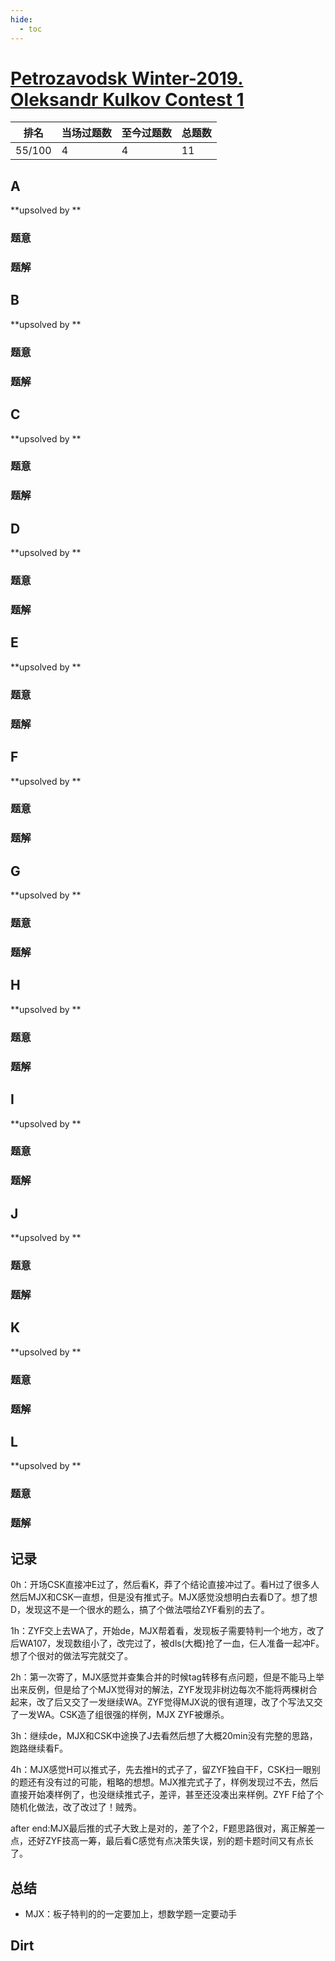 ```yaml
---
hide:
  - toc
---
```


# [Petrozavodsk Winter-2019. Oleksandr Kulkov Contest 1](http://opentrains.snarknews.info/~ejudge/team.cgi?contest_id=001537)

| 排名   | 当场过题数 | 至今过题数 | 总题数 |
| ------ | ---------- | ---------- | ------ |
| 55/100 | 4          | 4          | 11     |

## **A**

**upsolved by **

### 题意



### 题解



## **B**

**upsolved by **

### 题意



### 题解



## **C**

**upsolved by **

### 题意



### 题解



## **D**

**upsolved by **

### 题意



### 题解



## **E**

**upsolved by **

### 题意



### 题解



## **F**

**upsolved by **

### 题意



### 题解



## **G**

**upsolved by **

### 题意



### 题解



## **H**

**upsolved by **

### 题意



### 题解



## **I**

**upsolved by **

### 题意



### 题解



## **J**

**upsolved by **

### 题意



### 题解



## **K**

**upsolved by **

### 题意



### 题解



## **L**

**upsolved by **

### 题意



### 题解



## **记录**

0h：开场CSK直接冲E过了，然后看K，莽了个结论直接冲过了。看H过了很多人然后MJX和CSK一直想，但是没有推式子。MJX感觉没想明白去看D了。想了想D，发现这不是一个很水的题么，搞了个做法喂给ZYF看别的去了。

1h：ZYF交上去WA了，开始de，MJX帮着看，发现板子需要特判一个地方，改了后WA107，发现数组小了，改完过了，被dls(大概)抢了一血，仨人准备一起冲F。想了个很对的做法写完就交了。

2h：第一次寄了，MJX感觉并查集合并的时候tag转移有点问题，但是不能马上举出来反例，但是给了个MJX觉得对的解法，ZYF发现非树边每次不能将两棵树合起来，改了后又交了一发继续WA。ZYF觉得MJX说的很有道理，改了个写法又交了一发WA。CSK造了组很强的样例，MJX ZYF被爆杀。

3h：继续de，MJX和CSK中途换了J去看然后想了大概20min没有完整的思路，跑路继续看F。

4h：MJX感觉H可以推式子，先去推H的式子了，留ZYF独自干F，CSK扫一眼别的题还有没有过的可能，粗略的想想。MJX推完式子了，样例发现过不去，然后直接开始凑样例了，也没继续推式子，差评，甚至还没凑出来样例。ZYF F给了个随机化做法，改了改过了！贼秀。

after end:MJX最后推的式子大致上是对的，差了个2，F题思路很对，离正解差一点，还好ZYF技高一筹，最后看C感觉有点决策失误，别的题卡题时间又有点长了。

## **总结**

- MJX：板子特判的的一定要加上，想数学题一定要动手

## **Dirt**



